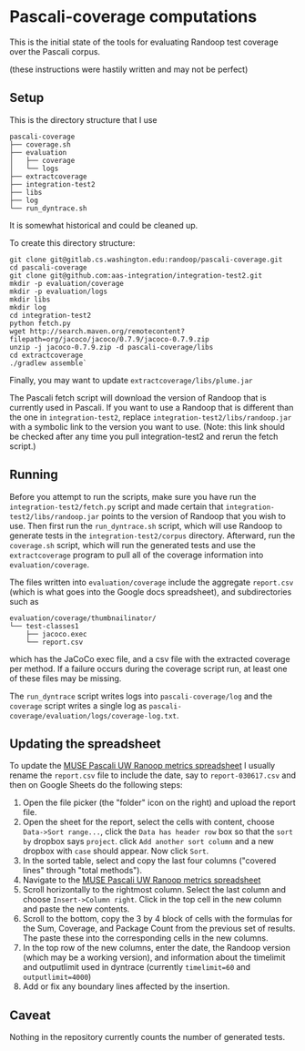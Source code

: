 # Pascali-coverage computations

This is the initial state of the tools for evaluating Randoop test coverage over
the Pascali corpus.

(these instructions were hastily written and may not be perfect)

## Setup

This is the directory structure that I use
```
pascali-coverage
├── coverage.sh
├── evaluation
│   ├── coverage
│   └── logs
├── extractcoverage
├── integration-test2
├── libs
├── log
└── run_dyntrace.sh
```
It is somewhat historical and could be cleaned up.

To create this directory structure:
```
git clone git@gitlab.cs.washington.edu:randoop/pascali-coverage.git
cd pascali-coverage
git clone git@github.com:aas-integration/integration-test2.git
mkdir -p evaluation/coverage
mkdir -p evaluation/logs
mkdir libs
mkdir log
cd integration-test2
python fetch.py
wget http://search.maven.org/remotecontent?filepath=org/jacoco/jacoco/0.7.9/jacoco-0.7.9.zip
unzip -j jacoco-0.7.9.zip -d pascali-coverage/libs
cd extractcoverage
./gradlew assemble`
```

Finally, you may want to update `extractcoverage/libs/plume.jar`

The Pascali fetch script will download the version of Randoop that is currently used in
Pascali.
If you want to use a Randoop that is different than the one in `integration-test2`,
replace `integration-test2/libs/randoop.jar` with a symbolic link to the version
you want to use.
(Note: this link should be checked after any time you pull integration-test2 and
rerun the fetch script.)

## Running

Before you attempt to run the scripts, make sure you have run the
`integration-test2/fetch.py` script and made certain that
`integration-test2/libs/randoop.jar` points to the version of Randoop that you
wish to use.
Then first run the `run_dyntrace.sh` script, which will use Randoop to generate
tests in the `integration-test2/corpus` directory.
Afterward, run the `coverage.sh` script, which will run the generated tests and
use the `extractcoverage` program to pull all of the coverage information into
`evaluation/coverage`.

The files written into `evaluation/coverage` include the aggregate `report.csv` (which is what goes into the Google docs spreadsheet), and subdirectories such as

```
evaluation/coverage/thumbnailinator/
└── test-classes1
    ├── jacoco.exec
    └── report.csv
```    

which has the JaCoCo exec file, and a csv file with the extracted coverage per method.
If a failure occurs during the coverage script run, at least one of these files may be missing.

The `run_dyntrace` script writes logs into `pascali-coverage/log` and the `coverage` script writes a single log as `pascali-coverage/evaluation/logs/coverage-log.txt`.

## Updating the spreadsheet

To update the
[MUSE Pascali UW Ranoop metrics spreadsheet](https://docs.google.com/spreadsheets/d/1SOh1EtNzQsSsTyFwOmIDMHK_HziKncqirLuQDoH7yEs/edit#gid=1134337280)
I usually rename the `report.csv` file to include the date, say to `report-030617.csv` and then on Google Sheets do the following steps:
1. Open the file picker (the "folder" icon on the right) and upload the report file.
2. Open the sheet for the report, select the cells with content, choose `Data->Sort range...`, click the `Data has header row` box so that the `sort by` dropbox says `project`. click `Add another sort column` and a new dropbox with `case` should appear. Now click `Sort`.
3. In the sorted table, select and copy the last four columns ("covered lines" through "total methods").
4. Navigate to the [MUSE Pascali UW Ranoop metrics spreadsheet](https://docs.google.com/spreadsheets/d/1SOh1EtNzQsSsTyFwOmIDMHK_HziKncqirLuQDoH7yEs/edit#gid=1134337280)
5. Scroll horizontally to the rightmost column. Select the last column and choose `Insert->Column right`.
Click in the top cell in the new column and paste the new contents.
6. Scroll to the bottom, copy the 3 by 4 block of cells with the formulas for the Sum, Coverage, and Package Count from the previous set of results. The paste these into the corresponding cells in the new columns.
7. In the top row of the new columns, enter the date, the Randoop version (which may be a working version), and information about the timelimit and outputlimit used in dyntrace (currently `timelimit=60` and `outputlimit=4000`)
8. Add or fix any  boundary lines affected by the insertion.




## Caveat

Nothing in the repository currently counts the number of generated tests.
